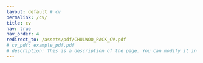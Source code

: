 ```yaml
---
layout: default # cv
permalink: /cv/
title: cv
nav: true
nav_order: 4
redirect_to: /assets/pdf/CHULWOO_PACK_CV.pdf
# cv_pdf: example_pdf.pdf
# description: This is a description of the page. You can modify it in 'pages/_cv.md'. You can also change or remove the top pdf download button.
---
```

